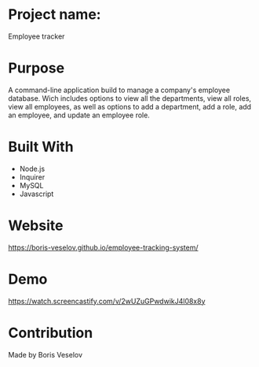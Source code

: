 # Project name: 

Employee tracker

# Purpose

A command-line application build to manage a company's employee database. Wich includes options to view all the departments, view all roles, view all employees, as well as options to add a department, add a role, add an employee, and update an employee role.

# Built With

* Node.js
* Inquirer
* MySQL
* Javascript

# Website

https://boris-veselov.github.io/employee-tracking-system/

# Demo

https://watch.screencastify.com/v/2wUZuGPwdwikJ4l08x8y

# Contribution

Made by Boris Veselov
